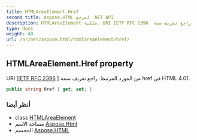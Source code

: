```yaml
---
title: HTMLAreaElement.Href
second_title: Aspose.HTML لمرجع .NET API
description: HTMLAreaElement ملكية. URI IETF RFC 2396  من المورد المرتبط. راجع تعريف سمة href في HTML 4.01.
type: docs
weight: 40
url: /ar/net/aspose.html/htmlareaelement/href/
---
```

## HTMLAreaElement.Href property

URI [[IETF RFC 2396](http://www.ietf.org/rfc/rfc2396.txt) ] من المورد المرتبط. راجع تعريف سمة href في HTML 4.01.

```csharp
public string Href { get; set; }
```

### أنظر أيضا

* class [HTMLAreaElement](../)
* مساحة الاسم [Aspose.Html](../../htmlareaelement/)
* المجسم [Aspose.HTML](../../../)


